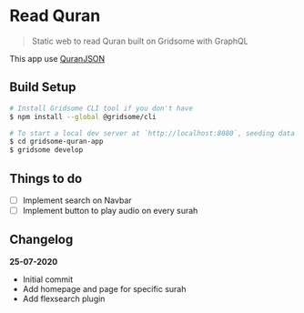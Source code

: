# Read Quran

> Static web to read Quran built on Gridsome with GraphQL

This app use [QuranJSON](https://github.com/penggguna/QuranJSON/)

## Build Setup

```bash
# Install Gridsome CLI tool if you don't have
$ npm install --global @gridsome/cli

# To start a local dev server at `http://localhost:8080`, seeding data to GraphQL takes about 12 minutes
$ cd gridsome-quran-app
$ gridsome develop
```

## Things to do
- [ ] Implement search on Navbar
- [ ] Implement button to play audio on every surah

## Changelog

**25-07-2020**
* Initial commit
* Add homepage and page for specific surah
* Add flexsearch plugin
